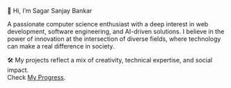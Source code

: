 👋 Hi, I’m Sagar Sanjay Bankar

A passionate computer science enthusiast with a deep interest in web development, software engineering, and AI-driven solutions. I believe in the power of innovation at the intersection of diverse fields, where technology can make a real difference in society.

🛠️ My projects reflect a mix of creativity, technical expertise, and social impact.</br>
Check [My Progress](https://welcome-to-progress.netlify.app/).

